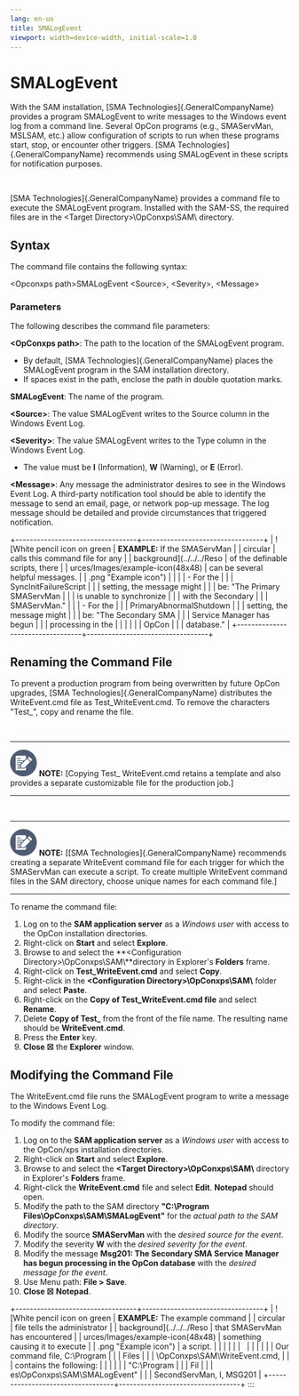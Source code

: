 ```yaml
---
lang: en-us
title: SMALogEvent
viewport: width=device-width, initial-scale=1.0
---
```


#  SMALogEvent

With the SAM installation, [SMA Technologies]{.GeneralCompanyName} provides a program SMALogEvent to write messages to the Windows event
log from a command line. Several OpCon
programs (e.g., SMAServMan, MSLSAM, etc.) allow configuration of scripts
to run when these programs start, stop, or encounter other triggers.
[SMA Technologies]{.GeneralCompanyName} recommends using SMALogEvent in these scripts for notification purposes.

 

[SMA Technologies]{.GeneralCompanyName} provides a command file to execute the SMALogEvent program. Installed with the SAM-SS, the required
files are in the \<Target Directory\>\\OpConxps\\SAM\\ directory.

## Syntax

The command file contains the following syntax:

\<Opconxps path\>SMALogEvent \<Source\>, \<Severity\>, \<Message\>

### Parameters

The following describes the command file parameters:

**\<OpConxps path\>**: The path to the location of the SMALogEvent
program.

-   By default, [SMA Technologies]{.GeneralCompanyName} places the     SMALogEvent program in the SAM installation directory.
-   If spaces exist in the path, enclose the path in double quotation
    marks.

**SMALogEvent**: The name of the program.

**\<Source\>**: The value SMALogEvent writes to the Source column in the
Windows Event Log.

**\<Severity\>**: The value SMALogEvent writes to the Type column in the
Windows Event Log.

-   The value must be **I** (Information), **W** (Warning), or **E**
    (Error).

**\<Message\>**: Any message the administrator desires to see in the
Windows Event Log. A third-party notification tool should be able to
identify the message to send an email, page, or network pop-up message.
The log message should be detailed and provide circumstances that
triggered notification.

+----------------------------------+----------------------------------+
| ![White pencil icon on green     | **EXAMPLE:** If the SMAServMan   | | circular                         | calls this command file for any  |
| background](../../../Reso        | of the definable scripts, there  |
| urces/Images/example-icon(48x48) | can be several helpful messages. |
| .png "Example icon") |                                  |
|                                  | -   For the                      |
|                                  |     SyncInitFailureScript        |
|                                  |     setting, the message might   |
|                                  |     be: \"The Primary SMAServMan |
|                                  |     is unable to synchronize     |
|                                  |     with the Secondary           |
|                                  |     SMAServMan.\"                |
|                                  | -   For the                      |
|                                  |     PrimaryAbnormalShutdown      |
|                                  |     setting, the message might   |
|                                  |     be: \"The Secondary SMA      |
|                                  |     Service Manager has begun    |
|                                  |     processing in the            |
|                                  |                                  |
|                                  | OpCon |
|                                  |     database.\"                  |
+----------------------------------+----------------------------------+

## Renaming the Command File

To prevent a production program from being overwritten by future
OpCon upgrades, [SMA Technologies]{.GeneralCompanyName} distributes the WriteEvent.cmd file
as Test_WriteEvent.cmd. To remove the characters \"Test\_\", copy and
rename the file.

 

  -------------------------------------------------------------------------------------------------------------------------------- -------------------------------------------------------------------------------------------------------------------------------------------------
  ![White pencil/paper icon on gray circular background](../../../Resources/Images/note-icon(48x48).png "Note icon")   **NOTE:** [Copying Test\_ WriteEvent.cmd retains a template and also provides a separate customizable file for the production job.]
  -------------------------------------------------------------------------------------------------------------------------------- -------------------------------------------------------------------------------------------------------------------------------------------------

 

  -------------------------------------------------------------------------------------------------------------------------------- -----------------------------------------------------------------------------------------------------------------------------------------------------------------------------------------------------------------------------------------------------------------------------------------------------
  ![White pencil/paper icon on gray circular background](../../../Resources/Images/note-icon(48x48).png "Note icon")   **NOTE:** [[SMA Technologies]{.GeneralCompanyName} recommends creating a separate WriteEvent command file for each trigger for which the SMAServMan can execute a script. To create multiple WriteEvent command files in the SAM directory, choose unique names for each command file.]
  -------------------------------------------------------------------------------------------------------------------------------- -----------------------------------------------------------------------------------------------------------------------------------------------------------------------------------------------------------------------------------------------------------------------------------------------------

To rename the command file:

1.  Log on to the **SAM application server** as a *Windows user* with
    access to the OpCon installation
    directories.
2.  Right-click on **Start** and select **Explore**.
3.  Browse to and select the **\<Configuration
    Directory\>\\OpConxps\\SAM\\**directory in Explorer\'s **Folders**
    frame.
4.  Right-click on **Test_WriteEvent.cmd** and select **Copy**.
5.  Right-click in the **\<Configuration Directory\>\\OpConxps\\SAM\\**
    folder and select **Paste**.
6.  Right-click on the **Copy of Test_WriteEvent.cmd file** and select
    **Rename**.
7.  Delete **Copy of Test\_** from the front of the file name. The
    resulting name should be **WriteEvent.cmd**.
8.  Press the **Enter** key.
9.  **Close ☒** the **Explorer** window.

## Modifying the Command File

The WriteEvent.cmd file runs the SMALogEvent program to write a message
to the Windows Event Log.

To modify the command file:

1.  Log on to the **SAM application server** as a *Windows user* with
    access to the OpCon/xps installation directories.
2.  Right-click on **Start** and select **Explore**.
3.  Browse to and select the **\<Target Directory\>\\OpConxps\\SAM\\**
    directory in Explorer\'s **Folders** frame.
4.  Right-click the **WriteEvent.cmd** file and select **Edit**.
    **Notepad** should open.
5.  Modify the path to the SAM directory **\"C:\\Program
    Files\\OpConxps\\SAM\\SMALogEvent\"** for the *actual path to the
    SAM directory*.
6.  Modify the source **SMAServMan** with the *desired source for the
    event*.
7.  Modify the severity **W** with the *desired severity for the event*.
8.  Modify the message **Msg201: The Secondary SMA Service Manager has
    begun processing in the OpCon database**
    with the *desired message for the event*.
9.  Use Menu path: **File \> Save**.
10. **Close ☒** **Notepad**.

+----------------------------------+----------------------------------+
| ![White pencil icon on green     | **EXAMPLE:** The example command | | circular                         | file tells the administrator     |
| background](../../../Reso        | that SMAServMan has encountered  |
| urces/Images/example-icon(48x48) | something causing it to execute  |
| .png "Example icon") | a script.                        |
|                                  |                                  |
|                                  |                                  |
|                                  |                                  |
|                                  | Our command file, C:\\Program    |
|                                  | Files                            |
|                                  | \\OpConxps\\SAM\\WriteEvent.cmd, |
|                                  | contains the following:          |
|                                  |                                  |
|                                  | \"C:\\Program                    |
|                                  | Fil                              |
|                                  | es\\OpConxps\\SAM\\SMALogEvent\" |
|                                  | SecondServMan, I, MSG201         |
+----------------------------------+----------------------------------+
:::

 

